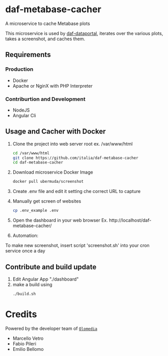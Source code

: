 # daf-metabase-cacher
A microservice to cache Metabase plots

This microservice is used by [daf-dataportal](https://github.com/italia/daf-dataportal),
iterates over the various plots, takes a screenshot, and caches them.

## Requirements

### Production

- Docker
- Apache or NginX with PHP Interpreter

### Contriburtion and Development

- NodeJS
- Angular Cli

## Usage and Cacher with Docker

1. Clone the project into web server root ex. /var/www/html
    ```bash
    cd /var/www/html
    git clone https://github.com/italia/daf-metabase-cacher
    cd daf-metabase-cacher
    ```
    
2. Download microservice Docker Image
    ```bash
    docker pull ubermuda/screenshot
    ```
    
3. Create .env file and edit it setting che correct URL to capture
3. Manually get screen of websites
    ```bash
    cp .env_example .env
    ```
4. Open the dashboard in your web browser Ex. http://localhost/daf-metabase-cacher/
5. Automation: 

To make new screenshot, insert script 'screenshot.sh' into your cron service once a day 

## Contribute and build update

1. Edit Angular App "./dashboard"
2. make a build using
    ```bash
    ./build.sh
    ```

# Credits

Powered by the developer team of [`Olomedia`](http://www.olomedia.com)
* Marcello Vetro
* Fabio Pileri
* Emilio Bellomo